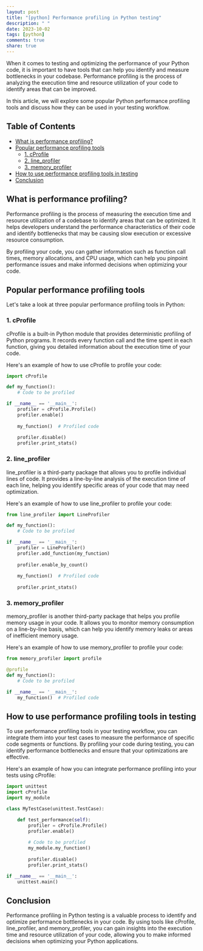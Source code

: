 ```yaml
---
layout: post
title: "[python] Performance profiling in Python testing"
description: " "
date: 2023-10-02
tags: [python]
comments: true
share: true
---
```


When it comes to testing and optimizing the performance of your Python code, it is important to have tools that can help you identify and measure bottlenecks in your codebase. Performance profiling is the process of analyzing the execution time and resource utilization of your code to identify areas that can be improved.

In this article, we will explore some popular Python performance profiling tools and discuss how they can be used in your testing workflow.

## Table of Contents
- [What is performance profiling?](#what-is-performance-profiling)
- [Popular performance profiling tools](#popular-performance-profiling-tools)
  - [1. cProfile](#1-cprofile)
  - [2. line_profiler](#2-line_profiler)
  - [3. memory_profiler](#3-memory_profiler)
- [How to use performance profiling tools in testing](#how-to-use-performance-profiling-tools-in-testing)
- [Conclusion](#conclusion)

## What is performance profiling?

Performance profiling is the process of measuring the execution time and resource utilization of a codebase to identify areas that can be optimized. It helps developers understand the performance characteristics of their code and identify bottlenecks that may be causing slow execution or excessive resource consumption.

By profiling your code, you can gather information such as function call times, memory allocations, and CPU usage, which can help you pinpoint performance issues and make informed decisions when optimizing your code.

## Popular performance profiling tools

Let's take a look at three popular performance profiling tools in Python:

### 1. cProfile

cProfile is a built-in Python module that provides deterministic profiling of Python programs. It records every function call and the time spent in each function, giving you detailed information about the execution time of your code.

Here's an example of how to use cProfile to profile your code:

```python
import cProfile

def my_function():
    # Code to be profiled

if __name__ == '__main__':
    profiler = cProfile.Profile()
    profiler.enable()
    
    my_function()  # Profiled code
    
    profiler.disable()
    profiler.print_stats()
```

### 2. line_profiler

line_profiler is a third-party package that allows you to profile individual lines of code. It provides a line-by-line analysis of the execution time of each line, helping you identify specific areas of your code that may need optimization.

Here's an example of how to use line_profiler to profile your code:

```python
from line_profiler import LineProfiler

def my_function():
    # Code to be profiled

if __name__ == '__main__':
    profiler = LineProfiler()
    profiler.add_function(my_function)
    
    profiler.enable_by_count()
    
    my_function()  # Profiled code
    
    profiler.print_stats()
```

### 3. memory_profiler

memory_profiler is another third-party package that helps you profile memory usage in your code. It allows you to monitor memory consumption on a line-by-line basis, which can help you identify memory leaks or areas of inefficient memory usage.

Here's an example of how to use memory_profiler to profile your code:

```python
from memory_profiler import profile

@profile
def my_function():
    # Code to be profiled

if __name__ == '__main__':
    my_function()  # Profiled code
```

## How to use performance profiling tools in testing

To use performance profiling tools in your testing workflow, you can integrate them into your test cases to measure the performance of specific code segments or functions. By profiling your code during testing, you can identify performance bottlenecks and ensure that your optimizations are effective.

Here's an example of how you can integrate performance profiling into your tests using cProfile:

```python
import unittest
import cProfile
import my_module

class MyTestCase(unittest.TestCase):

    def test_performance(self):
        profiler = cProfile.Profile()
        profiler.enable()
        
        # Code to be profiled
        my_module.my_function()
        
        profiler.disable()
        profiler.print_stats()

if __name__ == '__main__':
    unittest.main()
```

## Conclusion

Performance profiling in Python testing is a valuable process to identify and optimize performance bottlenecks in your code. By using tools like cProfile, line_profiler, and memory_profiler, you can gain insights into the execution time and resource utilization of your code, allowing you to make informed decisions when optimizing your Python applications.